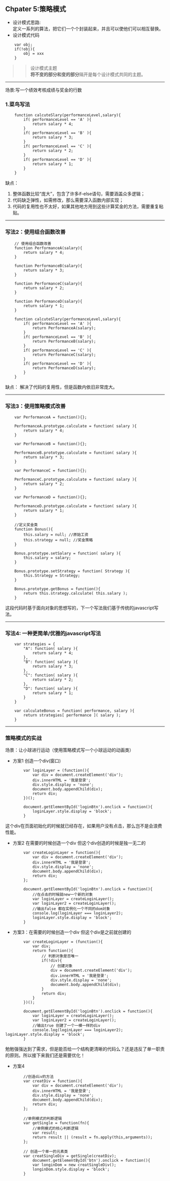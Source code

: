 ## Chpater 5:策略模式		
	
- 设计模式思路:		
定义一系列的算法，把它们一个个封装起来，并且可以使他们可以相互替换。
- 设计模式代码

```
	var obj;
	if(!obj){
		obj = xxx
	}
```
	
>> 设计模式主题		
>> **将不变的部分和变的部分**隔开是每个设计模式共同的主题。	

*******************
场景:写一个绩效考核成绩与奖金的行数
### 1.菜鸟写法	

		function calcuteSlary(performanceLevel,salary){
			if( performanceLevel == 'A' ){
				return salary * 4;
			}
			if( performanceLevel == 'B' ){
				return salary * 3;
			}
			if( performanceLevel == 'C' ){
				return salary * 2;
			}
			if( performanceLevel == 'D' ){
				return salary * 1;
			}
		}			
				
缺点：		
1. 整体函数比较“庞大”，包含了许多if-else语句，需要涵盖众多逻辑；	
2. 代码缺乏弹性，如需修改，那么需要深入函数内部实现；	
3. 代码的复用性也不太好，如果其他地方用到这些计算奖金的方法，需要重复粘贴。
********************

### 写法2：使用组合函数改善
		
		// 使用组合函数改善
		function PerformanceA(salary){
			return salary * 4;
		}

		function PerformanceB(salary){
			return salary * 3;
		}

		function PerformanceC(salary){
			return salary * 2;
		}

		function PerformanceD(salary){
			return salary * 1;
		}

		function calcuteSlary(performanceLevel,salary){
			if( performanceLevel == 'A' ){
				return PerformanceA(salary);
			}
			if( performanceLevel == 'B' ){
				return PerformanceB(salary);
			}
			if( performanceLevel == 'C' ){
				return PerformanceC(salary);
			}
			if( performanceLevel == 'D' ){
				return PerformanceD(salary);
			}
		}		
		
缺点：
解决了代码的复用性，但是函数内依旧非常庞大。
*********
		
### 写法3：使用策略模式改善

		var PerformanceA = function(){};

		PerformanceA.prototype.calculate = function( salary ){
			return salary * 4;
		}

		var PerformanceB = function(){};

		PerformanceB.prototype.calculate = function( salary ){
			return salary * 3;
		}

		var PerformanceC = function(){};

		PerformanceC.prototype.calculate = function( salary ){
			return salary * 2;
		}

		var PerformanceD = function(){};

		PerformanceD.prototype.calculate = function( salary ){
			return salary * 1;
		}

		//定义奖金类
		function Bonus(){
			this.salary = null; //原始工资
			this.strategy = null; //奖金策略
		}

		Bonus.prototype.setSalary = function( salary ){
			this.salary = salary;
		}

		Bonus.prototype.setStrategy = function( Strategy ){
			this.Strategy = Strategy;
		}

		Bonus.prototype.getBonus = function(){
			return this.strategy.calculate( this.salary );
		}
这段代码时基于面向对象的思想写的，下一个写法我们基于传统的javascript写法。

************

### 写法4: 一种更简单/优雅的javascript写法

		var strategies = {
			"A": function( salary ){
				return salary * 4;
			},
			"B": function( salary ){
				return salary * 3;
			},
			"C": function( salary ){
				return salary * 2;
			},
			"D": function( salary ){
				return salary * 1;
			}
		}

		var calculateBonus = function( performance, salary ){
			return strategies[ performance ]( salary );
		}
***********	
			
### 策略模式的实战	
场景：让小球进行运动（使用策略模式写一个小球运动的动画类）		

- 方案1 创造一个div(窗口)

```
		var loginLayer = (function(){
			var div = document.createElement('div');
			div.innerHTML = '我是登录';
			div.style.display = 'none';
			document.body.appendChild(div);
			return div;
		})();

		document.getElementById('loginBtn').onclick = function(){
			loginLayer.style.display = 'block';
		}
```
这个div在页面初始化的时候就已经存在，如果用户没有点击，那么岂不是会浪费性能。


- 方案2 在需要的时候创造一个div 但这个div创造的时候是独一无二的
		

```
		var createLoginLayer = function(){
			var div = document.createElement('div');
			div.innerHTML = '我是登录';
			div.style.display = 'none';
			document.body.appendChild(div);
			return div;
		};

		document.getElementById('loginBtn').onclick = function(){
			//在点击的时候就new一个新的对象
			var loginLayer = createLoginLayer();
			var loginLayer2 = createLoginLayer();
			//输出false 都在实例化一个不同的dom对象
			console.log(loginLayer === loginLayer2);
			loginLayer.style.display = 'block';
		}
```

- 方案3：在需要的时候创造一个div 但这个div是之前就创建的	

```
		var createLoginLayer = (function(){
			var div;
			return function(){
				// 判断对象是否唯一
				if(!div){
					// 创建对象
					div = document.createElement('div');
					div.innerHTML = '我是登录';
					div.style.display = 'none';
					document.body.appendChild(div);
				}
				return div;
			}
		})();

		document.getElementById('loginBtn').onclick = function(){
			var loginLayer = createLoginLayer();
			var loginLayer2 = createLoginLayer();
			//输出true 创建了一个一模一样的div
			console.log(loginLayer === loginLayer2);			loginLayer.style.display = 'block';
		}
```
勉勉强强达到了需求，但是能否给一个结构更清晰的代码么？还是违反了单一职责的原则。所以接下来我们还是需要优化！

- 方案4

```
		//创造div的方法
		var creatDiv = function(){
			var div = document.createElement('div');
			div.innerHTML = '我是登录';
			div.style.display = 'none';
			document.body.appendChild(div);
			return div;
		};

		//单例模式的判断逻辑
		var getSingle = function(fn){
			//单例模式的核心判断逻辑
			var result;
			return result || (result = fn.apply(this,arguments));
		};

		// 创造一个单一的元素类
		var creatSingleDiv = getSingle(creatDiv);
			document.getElementById('btn').onclick = function(){
			var longinDom = new creatSingleDiv();
			longinDom.style.display = 'block';
		}
```


